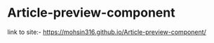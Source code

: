 # Article-preview-component


link to site:- https://mohsin316.github.io/Article-preview-component/
